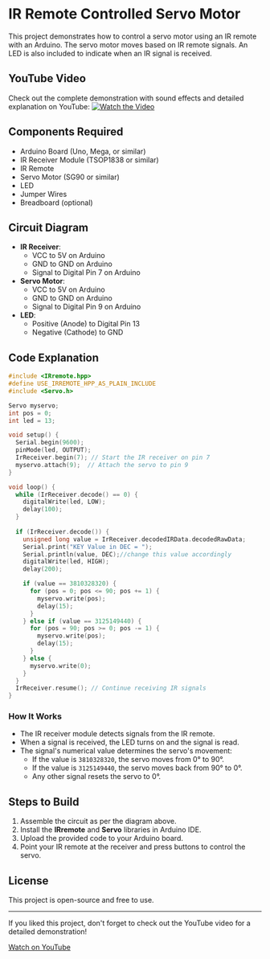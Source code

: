 # IR Remote Controlled Servo Motor

This project demonstrates how to control a servo motor using an IR remote with an Arduino. The servo motor moves based on IR remote signals. An LED is also included to indicate when an IR signal is received.

## YouTube Video
Check out the complete demonstration with sound effects and detailed explanation on YouTube:
[![Watch the Video](https://img.youtube.com/vi/Xy9lPuEaP0k/0.jpg)](https://www.youtube.com/watch?v=Xy9lPuEaP0k)

## Components Required
- Arduino Board (Uno, Mega, or similar)
- IR Receiver Module (TSOP1838 or similar)
- IR Remote
- Servo Motor (SG90 or similar)
- LED
- Jumper Wires
- Breadboard (optional)

## Circuit Diagram
- **IR Receiver**:
  - VCC to 5V on Arduino
  - GND to GND on Arduino
  - Signal to Digital Pin 7 on Arduino
- **Servo Motor**:
  - VCC to 5V on Arduino
  - GND to GND on Arduino
  - Signal to Digital Pin 9 on Arduino
- **LED**:
  - Positive (Anode) to Digital Pin 13
  - Negative (Cathode) to GND

## Code Explanation

```cpp
#include <IRremote.hpp>
#define USE_IRREMOTE_HPP_AS_PLAIN_INCLUDE
#include <Servo.h>

Servo myservo;
int pos = 0;
int led = 13;

void setup() {
  Serial.begin(9600);
  pinMode(led, OUTPUT);
  IrReceiver.begin(7); // Start the IR receiver on pin 7
  myservo.attach(9);  // Attach the servo to pin 9
}

void loop() {
  while (IrReceiver.decode() == 0) {
    digitalWrite(led, LOW);
    delay(100);
  }
  
  if (IrReceiver.decode()) {
    unsigned long value = IrReceiver.decodedIRData.decodedRawData;
    Serial.print("KEY Value in DEC = ");
    Serial.println(value, DEC);//change this value accordingly
    digitalWrite(led, HIGH);
    delay(200);

    if (value == 3810328320) {
      for (pos = 0; pos <= 90; pos += 1) {
        myservo.write(pos);
        delay(15);
      }
    } else if (value == 3125149440) {
      for (pos = 90; pos >= 0; pos -= 1) {
        myservo.write(pos);
        delay(15);
      }
    } else {
      myservo.write(0);
    }
  }
  IrReceiver.resume(); // Continue receiving IR signals
}
```

### How It Works
- The IR receiver module detects signals from the IR remote.
- When a signal is received, the LED turns on and the signal is read.
- The signal's numerical value determines the servo's movement:
  - If the value is `3810328320`, the servo moves from 0° to 90°.
  - If the value is `3125149440`, the servo moves back from 90° to 0°.
  - Any other signal resets the servo to 0°.

## Steps to Build
1. Assemble the circuit as per the diagram above.
2. Install the **IRremote** and **Servo** libraries in Arduino IDE.
3. Upload the provided code to your Arduino board.
4. Point your IR remote at the receiver and press buttons to control the servo.

## License
This project is open-source and free to use.

---
If you liked this project, don't forget to check out the YouTube video for a detailed demonstration!

[Watch on YouTube](https://www.youtube.com/watch?v=Xy9lPuEaP0k)

